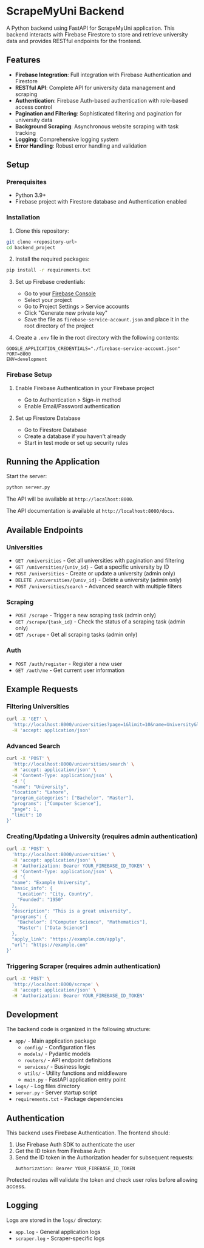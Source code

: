 # ScrapeMyUni Backend

A Python backend using FastAPI for ScrapeMyUni application. This backend interacts with Firebase Firestore to store and retrieve university data and provides RESTful endpoints for the frontend.

## Features

- **Firebase Integration**: Full integration with Firebase Authentication and Firestore
- **RESTful API**: Complete API for university data management and scraping
- **Authentication**: Firebase Auth-based authentication with role-based access control
- **Pagination and Filtering**: Sophisticated filtering and pagination for university data
- **Background Scraping**: Asynchronous website scraping with task tracking
- **Logging**: Comprehensive logging system
- **Error Handling**: Robust error handling and validation

## Setup

### Prerequisites

- Python 3.9+
- Firebase project with Firestore database and Authentication enabled

### Installation

1. Clone this repository:
```bash
git clone <repository-url>
cd backend_project
```

2. Install the required packages:
```bash
pip install -r requirements.txt
```

3. Set up Firebase credentials:
   - Go to your [Firebase Console](https://console.firebase.google.com/)
   - Select your project
   - Go to Project Settings > Service accounts
   - Click "Generate new private key"
   - Save the file as `firebase-service-account.json` and place it in the root directory of the project

4. Create a `.env` file in the root directory with the following contents:
```
GOOGLE_APPLICATION_CREDENTIALS="./firebase-service-account.json"
PORT=8000
ENV=development
```

### Firebase Setup

1. Enable Firebase Authentication in your Firebase project
   - Go to Authentication > Sign-in method
   - Enable Email/Password authentication

2. Set up Firestore Database
   - Go to Firestore Database
   - Create a database if you haven't already
   - Start in test mode or set up security rules

## Running the Application

Start the server:
```bash
python server.py
```

The API will be available at `http://localhost:8000`.

The API documentation is available at `http://localhost:8000/docs`.

## Available Endpoints

### Universities

- `GET /universities` - Get all universities with pagination and filtering
- `GET /universities/{univ_id}` - Get a specific university by ID
- `POST /universities` - Create or update a university (admin only)
- `DELETE /universities/{univ_id}` - Delete a university (admin only)
- `POST /universities/search` - Advanced search with multiple filters

### Scraping

- `POST /scrape` - Trigger a new scraping task (admin only)
- `GET /scrape/{task_id}` - Check the status of a scraping task (admin only)
- `GET /scrape` - Get all scraping tasks (admin only)

### Auth

- `POST /auth/register` - Register a new user
- `GET /auth/me` - Get current user information

## Example Requests

### Filtering Universities

```bash
curl -X 'GET' \
  'http://localhost:8000/universities?page=1&limit=10&name=University&location=Lahore' \
  -H 'accept: application/json'
```

### Advanced Search

```bash
curl -X 'POST' \
  'http://localhost:8000/universities/search' \
  -H 'accept: application/json' \
  -H 'Content-Type: application/json' \
  -d '{
  "name": "University",
  "location": "Lahore",
  "program_categories": ["Bachelor", "Master"],
  "programs": ["Computer Science"],
  "page": 1,
  "limit": 10
}'
```

### Creating/Updating a University (requires admin authentication)

```bash
curl -X 'POST' \
  'http://localhost:8000/universities' \
  -H 'accept: application/json' \
  -H 'Authorization: Bearer YOUR_FIREBASE_ID_TOKEN' \
  -H 'Content-Type: application/json' \
  -d '{
  "name": "Example University",
  "basic_info": {
    "Location": "City, Country",
    "Founded": "1950"
  },
  "description": "This is a great university",
  "programs": {
    "Bachelor": ["Computer Science", "Mathematics"],
    "Master": ["Data Science"]
  },
  "apply_link": "https://example.com/apply",
  "url": "https://example.com"
}'
```

### Triggering Scraper (requires admin authentication)

```bash
curl -X 'POST' \
  'http://localhost:8000/scrape' \
  -H 'accept: application/json' \
  -H 'Authorization: Bearer YOUR_FIREBASE_ID_TOKEN'
```

## Development

The backend code is organized in the following structure:

- `app/` - Main application package
  - `config/` - Configuration files
  - `models/` - Pydantic models
  - `routers/` - API endpoint definitions
  - `services/` - Business logic
  - `utils/` - Utility functions and middleware
  - `main.py` - FastAPI application entry point
- `logs/` - Log files directory
- `server.py` - Server startup script
- `requirements.txt` - Package dependencies

## Authentication

This backend uses Firebase Authentication. The frontend should:

1. Use Firebase Auth SDK to authenticate the user
2. Get the ID token from Firebase Auth
3. Send the ID token in the Authorization header for subsequent requests:
   ```
   Authorization: Bearer YOUR_FIREBASE_ID_TOKEN
   ```

Protected routes will validate the token and check user roles before allowing access.

## Logging

Logs are stored in the `logs/` directory:
- `app.log` - General application logs
- `scraper.log` - Scraper-specific logs 